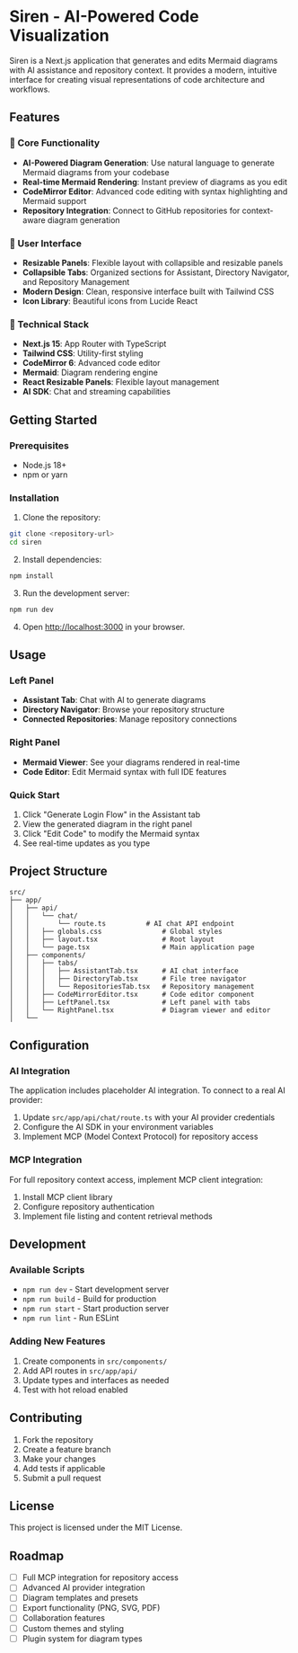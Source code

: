 # Siren - AI-Powered Code Visualization

Siren is a Next.js application that generates and edits Mermaid diagrams with AI assistance and repository context. It provides a modern, intuitive interface for creating visual representations of code architecture and workflows.

## Features

### 🎯 Core Functionality
- **AI-Powered Diagram Generation**: Use natural language to generate Mermaid diagrams from your codebase
- **Real-time Mermaid Rendering**: Instant preview of diagrams as you edit
- **CodeMirror Editor**: Advanced code editing with syntax highlighting and Mermaid support
- **Repository Integration**: Connect to GitHub repositories for context-aware diagram generation

### 🎨 User Interface
- **Resizable Panels**: Flexible layout with collapsible and resizable panels
- **Collapsible Tabs**: Organized sections for Assistant, Directory Navigator, and Repository Management
- **Modern Design**: Clean, responsive interface built with Tailwind CSS
- **Icon Library**: Beautiful icons from Lucide React

### 🔧 Technical Stack
- **Next.js 15**: App Router with TypeScript
- **Tailwind CSS**: Utility-first styling
- **CodeMirror 6**: Advanced code editor
- **Mermaid**: Diagram rendering engine
- **React Resizable Panels**: Flexible layout management
- **AI SDK**: Chat and streaming capabilities

## Getting Started

### Prerequisites
- Node.js 18+ 
- npm or yarn

### Installation

1. Clone the repository:
```bash
git clone <repository-url>
cd siren
```

2. Install dependencies:
```bash
npm install
```

3. Run the development server:
```bash
npm run dev
```

4. Open [http://localhost:3000](http://localhost:3000) in your browser.

## Usage

### Left Panel
- **Assistant Tab**: Chat with AI to generate diagrams
- **Directory Navigator**: Browse your repository structure
- **Connected Repositories**: Manage repository connections

### Right Panel
- **Mermaid Viewer**: See your diagrams rendered in real-time
- **Code Editor**: Edit Mermaid syntax with full IDE features

### Quick Start
1. Click "Generate Login Flow" in the Assistant tab
2. View the generated diagram in the right panel
3. Click "Edit Code" to modify the Mermaid syntax
4. See real-time updates as you type

## Project Structure

```
src/
├── app/
│   ├── api/
│   │   └── chat/
│   │       └── route.ts          # AI chat API endpoint
│   │   ├── globals.css               # Global styles
│   │   ├── layout.tsx                # Root layout
│   │   └── page.tsx                  # Main application page
│   ├── components/
│   │   ├── tabs/
│   │   │   ├── AssistantTab.tsx      # AI chat interface
│   │   │   ├── DirectoryTab.tsx      # File tree navigator
│   │   │   └── RepositoriesTab.tsx   # Repository management
│   │   ├── CodeMirrorEditor.tsx      # Code editor component
│   │   ├── LeftPanel.tsx             # Left panel with tabs
│   │   └── RightPanel.tsx            # Diagram viewer and editor
│   └──
```

## Configuration

### AI Integration
The application includes placeholder AI integration. To connect to a real AI provider:

1. Update `src/app/api/chat/route.ts` with your AI provider credentials
2. Configure the AI SDK in your environment variables
3. Implement MCP (Model Context Protocol) for repository access

### MCP Integration
For full repository context access, implement MCP client integration:

1. Install MCP client library
2. Configure repository authentication
3. Implement file listing and content retrieval methods

## Development

### Available Scripts
- `npm run dev` - Start development server
- `npm run build` - Build for production
- `npm run start` - Start production server
- `npm run lint` - Run ESLint

### Adding New Features
1. Create components in `src/components/`
2. Add API routes in `src/app/api/`
3. Update types and interfaces as needed
4. Test with hot reload enabled

## Contributing

1. Fork the repository
2. Create a feature branch
3. Make your changes
4. Add tests if applicable
5. Submit a pull request

## License

This project is licensed under the MIT License.

## Roadmap

- [ ] Full MCP integration for repository access
- [ ] Advanced AI provider integration
- [ ] Diagram templates and presets
- [ ] Export functionality (PNG, SVG, PDF)
- [ ] Collaboration features
- [ ] Custom themes and styling
- [ ] Plugin system for diagram types
